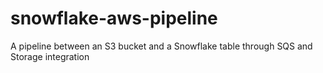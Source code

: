 # snowflake-aws-pipeline
A pipeline between an S3 bucket and a Snowflake table through SQS and Storage integration
